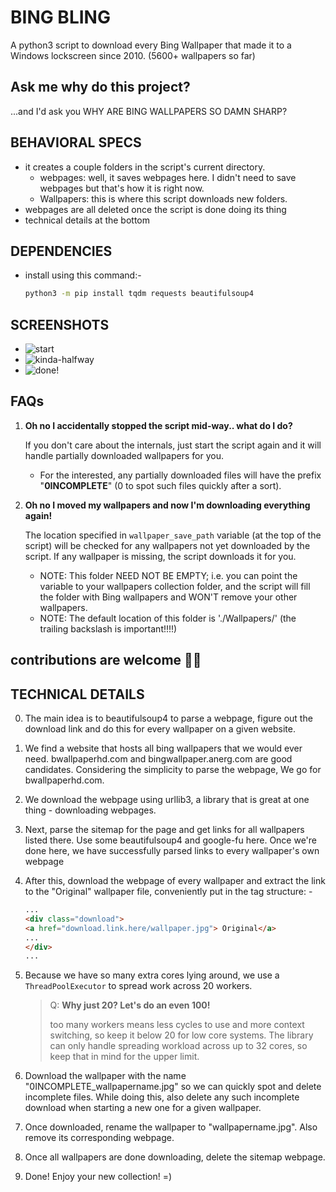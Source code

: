 # BING BLING

A python3 script to download every Bing Wallpaper that made it to a Windows lockscreen since 2010. (5600+ wallpapers so far)

## Ask me why do this project?

...and I'd ask you WHY ARE BING WALLPAPERS SO DAMN SHARP?

## BEHAVIORAL SPECS

- it creates a couple folders in the script's current directory.
  - webpages: well, it saves webpages here. I didn't need to save webpages but that's how it is right now.
  - Wallpapers: this is where this script downloads new folders.
- webpages are all deleted once the script is done doing its thing
- technical details at the bottom

## DEPENDENCIES

- install using this command:-

   ```bash
   python3 -m pip install tqdm requests beautifulsoup4
   ```

## SCREENSHOTS

- ![start](https://i.imgur.com/37ODx8o.png)
- ![kinda-halfway](https://i.imgur.com/yW5EXuQ.png)
- ![done!](https://user-images.githubusercontent.com/22996531/144054620-68aa96d6-ea76-4aac-9e9f-cdd2dc831776.png)


## FAQs

1. **Oh no I accidentally stopped the script mid-way.. what do I do?**

    If you don't care about the internals, just start the script again and it will handle partially downloaded wallpapers for you.
    >
    - For the interested, any partially downloaded files will have the prefix "**0INCOMPLETE**" (0 to spot such files quickly after a sort).

2. **Oh no I moved my wallpapers and now I'm downloading everything again!**

    The location specified in `wallpaper_save_path` variable (at the top of the script) will be checked for any wallpapers not yet downloaded by the script. If any wallpaper is missing, the script downloads it for you.

    - NOTE: This folder NEED NOT BE EMPTY; i.e. you can point the variable to your wallpapers collection folder, and the script will fill the folder with Bing wallpapers and WON'T remove your other wallpapers.
    - NOTE: The default location of this folder is './Wallpapers/' (the trailing backslash is important!!!!)

## contributions are welcome 🙇‍♂️

## TECHNICAL DETAILS

0. The main idea is to beautifulsoup4 to parse a webpage, figure out the download link and do this for every wallpaper on a given website.

1. We find a website that hosts all bing wallpapers that we would ever need. bwallpaperhd.com  and bingwallpaper.anerg.com are good candidates. Considering the simplicity to parse the webpage, We go for bwallpaperhd.com.

2. We download the webpage using urllib3, a library that is great at one thing - downloading webpages.

3. Next, parse the sitemap for the page and get links for all wallpapers listed there. Use some beautifulsoup4 and google-fu here. Once we're done here, we have successfully parsed links to every wallpaper's own webpage

4. After this, download the webpage of every wallpaper and extract the link to the "Original" wallpaper file, conveniently put in the tag structure: -

    ```html
    ...
    <div class="download">
    <a href="download.link.here/wallpaper.jpg"> Original</a>
    ...
    </div>
    ...

5. Because we have so many extra cores lying around, we use a `ThreadPoolExecutor` to spread work across 20 workers.
    > Q: **Why just 20? Let's do an even 100!**
    >
    > too many workers means less cycles to use and more context switching, so keep it below 20 for low core systems. The library can only handle spreading workload across up to 32 cores, so keep that in mind for the upper limit.

6. Download the wallpaper with the name "0INCOMPLETE_wallpapername.jpg" so we can quickly spot and delete incomplete files. While doing this, also delete any such incomplete download when starting a new one for a given wallpaper.

7. Once downloaded, rename the wallpaper to "wallpapername.jpg". Also remove its corresponding webpage.

8. Once all wallpapers are done downloading, delete the sitemap webpage.

9. Done! Enjoy your new collection! =)
